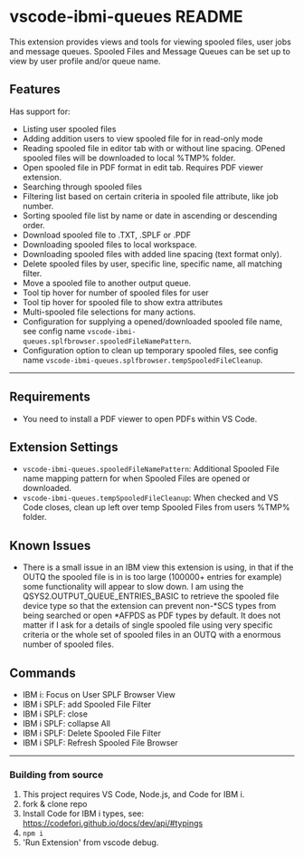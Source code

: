 # vscode-ibmi-queues README

This extension provides views and tools for viewing spooled files, user jobs and message queues. Spooled Files and Message Queues can be set up to view by user profile and/or queue name.

## Features

Has support for:
*  Listing user spooled files
*  Adding addition users to view spooled file for in read-only mode
*  Reading spooled file in editor tab with or without line spacing. OPened spooled files will be downloaded to local %TMP% folder.
*  Open spooled file in PDF format in edit tab.  Requires PDF viewer extension.
*  Searching through spooled files
*  Filtering list based on certain criteria in spooled file attribute, like job number.
*  Sorting spooled file list by name or date in ascending or descending order. 
*  Download spooled file to .TXT, .SPLF or .PDF
*  Downloading spooled files to local workspace.
*  Downloading spooled files with added line spacing (text format only).
*  Delete spooled files by user, specific line, specific name, all matching filter. 
*  Move a spooled file to another output queue. 
*  Tool tip hover for number of spooled files for user
*  Tool tip hover for spooled file to show extra attributes
*  Multi-spooled file selections for many actions.  
*  Configuration for supplying a opened/downloaded spooled file name, see config name `vscode-ibmi-queues.splfbrowser.spooledFileNamePattern`.
*  Configuration option to clean up temporary spooled files, see config name `vscode-ibmi-queues.splfbrowser.tempSpooledFileCleanup`.
---
## Requirements
*  You need to install a PDF viewer to open PDFs within VS Code.

## Extension Settings

* `vscode-ibmi-queues.spooledFileNamePattern`: Additional Spooled File name mapping pattern for when Spooled Files are opened or downloaded.
* `vscode-ibmi-queues.tempSpooledFileCleanup`: When checked and VS Code closes, clean up left over temp Spooled Files from users %TMP% folder.

## Known Issues
  * There is a small issue in an IBM view this extension is using, in that if the OUTQ the spooled file is in is too large (100000+ entries for example) some functionality will appear to slow down.  I am using the QSYS2.OUTPUT_QUEUE_ENTRIES_BASIC to retrieve the spooled file device type so that the extension can prevent non-*SCS types from being searched or open *AFPDS as PDF types by default.  It does not matter if I ask for a details of single spooled file using very specific criteria or the whole set of spooled files in an OUTQ with a enormous number of spooled files. 

## Commands 
 * IBM i: Focus on User SPLF Browser View 
 * IBM i SPLF: add Spooled File Filter 
 * IBM i SPLF: close 
 * IBM i SPLF: collapse All 
 * IBM i SPLF: Delete Spooled File Filter 
 * IBM i SPLF: Refresh Spooled File Browser 
---

### Building from source

1. This project requires VS Code, Node.js, and Code for IBM i.
2. fork & clone repo
3. Install Code for IBM i types, see: https://codefori.github.io/docs/dev/api/#typings
3. `npm i`
4. 'Run Extension' from vscode debug.

